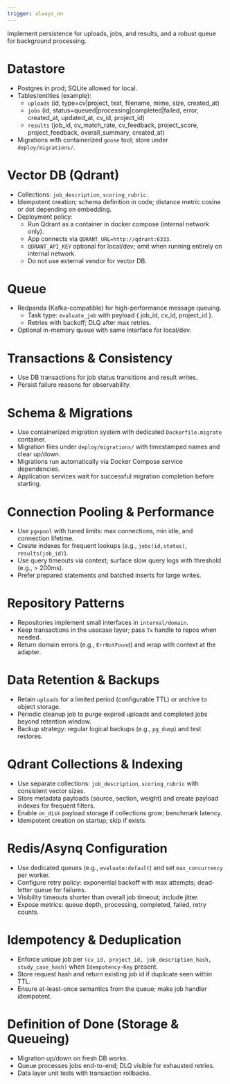 ```yaml
---
trigger: always_on
---
```


Implement persistence for uploads, jobs, and results, and a robust queue for background processing.

# Datastore
- Postgres in prod; SQLite allowed for local.
- Tables/entities (example):
  - `uploads` (id, type=cv|project, text, filename, mime, size, created_at)
  - `jobs` (id, status=queued|processing|completed|failed, error, created_at, updated_at, cv_id, project_id)
  - `results` (job_id, cv_match_rate, cv_feedback, project_score, project_feedback, overall_summary, created_at)
- Migrations with containerized `goose` tool; store under `deploy/migrations/`.

# Vector DB (Qdrant)
- Collections: `job_description`, `scoring_rubric`.
- Idempotent creation; schema definition in code; distance metric cosine or dot depending on embedding.
- Deployment policy:
  - Run Qdrant as a container in docker compose (internal network only).
  - App connects via `QDRANT_URL=http://qdrant:6333`.
  - `QDRANT_API_KEY` optional for local/dev; omit when running entirely on internal network.
  - Do not use external vendor for vector DB.

# Queue
- Redpanda (Kafka-compatible) for high-performance message queuing.
  - Task type: `evaluate_job` with payload { job_id, cv_id, project_id }.
  - Retries with backoff; DLQ after max retries.
- Optional in-memory queue with same interface for local/dev.

# Transactions & Consistency
- Use DB transactions for job status transitions and result writes.
- Persist failure reasons for observability.

# Schema & Migrations
- Use containerized migration system with dedicated `Dockerfile.migrate` container.
- Migration files under `deploy/migrations/` with timestamped names and clear up/down.
- Migrations run automatically via Docker Compose service dependencies.
- Application services wait for successful migration completion before starting.

# Connection Pooling & Performance
- Use `pgxpool` with tuned limits: max connections, min idle, and connection lifetime.
- Create indexes for frequent lookups (e.g., `jobs(id,status)`, `results(job_id)`).
- Use query timeouts via context; surface slow query logs with threshold (e.g., > 200ms).
- Prefer prepared statements and batched inserts for large writes.

# Repository Patterns
- Repositories implement small interfaces in `internal/domain`.
- Keep transactions in the usecase layer; pass `Tx` handle to repos when needed.
- Return domain errors (e.g., `ErrNotFound`) and wrap with context at the adapter.

# Data Retention & Backups
- Retain `uploads` for a limited period (configurable TTL) or archive to object storage.
- Periodic cleanup job to purge expired uploads and completed jobs beyond retention window.
- Backup strategy: regular logical backups (e.g., `pg_dump`) and test restores.

# Qdrant Collections & Indexing
- Use separate collections: `job_description`, `scoring_rubric` with consistent vector sizes.
- Store metadata payloads (source, section, weight) and create payload indexes for frequent filters.
- Enable `on_disk` payload storage if collections grow; benchmark latency.
- Idempotent creation on startup; skip if exists.

# Redis/Asynq Configuration
- Use dedicated queues (e.g., `evaluate:default`) and set `max_concurrency` per worker.
- Configure retry policy: exponential backoff with max attempts; dead-letter queue for failures.
- Visibility timeouts shorter than overall job timeout; include jitter.
- Expose metrics: queue depth, processing, completed, failed, retry counts.

# Idempotency & Deduplication
- Enforce unique job per `(cv_id, project_id, job_description_hash, study_case_hash)` when `Idempotency-Key` present.
- Store request hash and return existing job id if duplicate seen within TTL.
- Ensure at-least-once semantics from the queue; make job handler idempotent.

# Definition of Done (Storage & Queueing)
- Migration up/down on fresh DB works.
- Queue processes jobs end-to-end; DLQ visible for exhausted retries.
- Data layer unit tests with transaction rollbacks.
